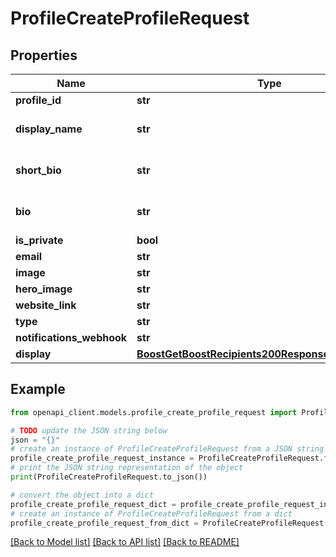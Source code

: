 # ProfileCreateProfileRequest


## Properties

Name | Type | Description | Notes
------------ | ------------- | ------------- | -------------
**profile_id** | **str** |  | 
**display_name** | **str** |  | [optional] [default to '']
**short_bio** | **str** |  | [optional] [default to '']
**bio** | **str** |  | [optional] [default to '']
**is_private** | **bool** |  | [optional] 
**email** | **str** |  | [optional] 
**image** | **str** |  | [optional] 
**hero_image** | **str** |  | [optional] 
**website_link** | **str** |  | [optional] 
**type** | **str** |  | [optional] 
**notifications_webhook** | **str** |  | [optional] 
**display** | [**BoostGetBoostRecipients200ResponseInnerToDisplay**](BoostGetBoostRecipients200ResponseInnerToDisplay.md) |  | [optional] 

## Example

```python
from openapi_client.models.profile_create_profile_request import ProfileCreateProfileRequest

# TODO update the JSON string below
json = "{}"
# create an instance of ProfileCreateProfileRequest from a JSON string
profile_create_profile_request_instance = ProfileCreateProfileRequest.from_json(json)
# print the JSON string representation of the object
print(ProfileCreateProfileRequest.to_json())

# convert the object into a dict
profile_create_profile_request_dict = profile_create_profile_request_instance.to_dict()
# create an instance of ProfileCreateProfileRequest from a dict
profile_create_profile_request_from_dict = ProfileCreateProfileRequest.from_dict(profile_create_profile_request_dict)
```
[[Back to Model list]](../README.md#documentation-for-models) [[Back to API list]](../README.md#documentation-for-api-endpoints) [[Back to README]](../README.md)



